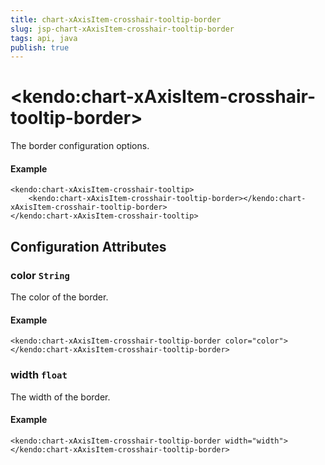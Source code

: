 ```yaml
---
title: chart-xAxisItem-crosshair-tooltip-border
slug: jsp-chart-xAxisItem-crosshair-tooltip-border
tags: api, java
publish: true
---
```


# \<kendo:chart-xAxisItem-crosshair-tooltip-border\>

The border configuration options.

#### Example
    <kendo:chart-xAxisItem-crosshair-tooltip>
        <kendo:chart-xAxisItem-crosshair-tooltip-border></kendo:chart-xAxisItem-crosshair-tooltip-border>
    </kendo:chart-xAxisItem-crosshair-tooltip>

## Configuration Attributes

### color `String`

The color of the border.

#### Example
    <kendo:chart-xAxisItem-crosshair-tooltip-border color="color">
    </kendo:chart-xAxisItem-crosshair-tooltip-border>

### width `float`

The width of the border.

#### Example
    <kendo:chart-xAxisItem-crosshair-tooltip-border width="width">
    </kendo:chart-xAxisItem-crosshair-tooltip-border>

